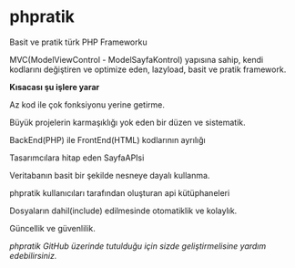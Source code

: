 # phpratik
Basit ve pratik türk PHP Frameworku

MVC(ModelViewControl - ModelSayfaKontrol) yapısına sahip, kendi kodlarını değiştiren ve optimize eden, lazyload, basit ve pratik framework.

**Kısacası şu işlere yarar**

Az kod ile çok fonksiyonu yerine getirme.

Büyük projelerin karmaşıklığı yok eden bir düzen ve sistematik.

BackEnd(PHP) ile FrontEnd(HTML) kodlarının ayrılığı

Tasarımcılara hitap eden SayfaAPIsi

Veritabanın basit bir şekilde nesneye dayalı kullanma.

phpratik kullanıcıları tarafından oluşturan api kütüphaneleri

Dosyaların dahil(include) edilmesinde otomatiklik ve kolaylık.

Güncellik ve güvenlilik.

*phpratik GitHub üzerinde tutulduğu için sizde geliştirmelisine yardım edebilirsiniz.*
